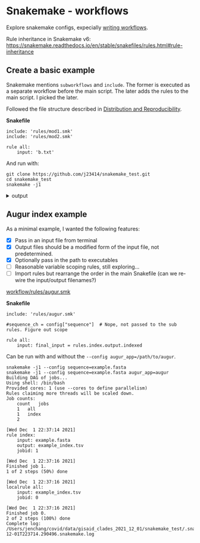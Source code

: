 # Snakemake - workflows

Explore snakemake configs, expecially [writing workflows](https://snakemake.readthedocs.io/en/stable/snakefiles/writing_snakefiles.html).

Rule inheritance in Snakemake v6: https://snakemake.readthedocs.io/en/stable/snakefiles/rules.html#rule-inheritance

## Create a basic example

Snakemake mentions `subworkflows` and `include`. The former is executed as a separate workflow before the main script. The later adds the rules to the main script. I picked the later.

Followed the file structure described in [Distribution and Reproducibility](https://snakemake.readthedocs.io/en/stable/snakefiles/deployment.html).

**Snakefile**

```
include: 'rules/mod1.smk'
include: 'rules/mod2.smk'

rule all:
    input: 'b.txt'
```

And run with: 

```
git clone https://github.com/j23414/snakemake_test.git
cd snakemake_test
snakemake -j1
```

<details><summary>output</summary>

```
Building DAG of jobs...
Using shell: /bin/bash
Provided cores: 1 (use --cores to define parallelism)
Rules claiming more threads will be scaled down.
Job counts:
	count	jobs
	1	all
	1	mod1
	1	mod2
	3

[Wed Dec  1 21:19:37 2021]
rule mod1:
    output: a.txt
    jobid: 2

[Wed Dec  1 21:19:37 2021]
Finished job 2.
1 of 3 steps (33%) done

[Wed Dec  1 21:19:37 2021]
rule mod2:
    input: a.txt
    output: b.txt
    jobid: 1

[Wed Dec  1 21:19:37 2021]
Finished job 1.
2 of 3 steps (67%) done

[Wed Dec  1 21:19:37 2021]
localrule all:
    input: b.txt
    jobid: 0

[Wed Dec  1 21:19:38 2021]
Finished job 0.
3 of 3 steps (100%) done
Complete log: /Users/jenchang/covid/data/gisaid_clades_2021_12_01/snakemake_test/.snakemake/log/2021-12-01T211937.806325.snakemake.log
```

</details>


## Augur index example

As a minimal example, I wanted the following features:

* [x] Pass in an input file from terminal
* [x] Output files should be a modified form of the input file, not predetermined.
* [x] Optionally pass in the path to executables
* [ ] Reasonable variable scoping rules, still exploring...
* [ ] Import rules but rearrange the order in the main Snakefile (can we re-wire the input/output filenames?)

[workflow/rules/augur.smk](workflow/rules/augur.smk)

**Snakefile**

```
include: 'rules/augur.smk'

#sequence_ch = config["sequence"]  # Nope, not passed to the sub rules. Figure out scope

rule all:
    input: final_input = rules.index.output.indexed
```

Can be run with and without the `--config augur_app=/path/to/augur`.

```
snakemake -j1 --config sequence=example.fasta
snakemake -j1 --config sequence=example.fasta augur_app=augur
Building DAG of jobs...
Using shell: /bin/bash
Provided cores: 1 (use --cores to define parallelism)
Rules claiming more threads will be scaled down.
Job counts:
	count	jobs
	1	all
	1	index
	2

[Wed Dec  1 22:37:14 2021]
rule index:
    input: example.fasta
    output: example_index.tsv
    jobid: 1

[Wed Dec  1 22:37:16 2021]
Finished job 1.
1 of 2 steps (50%) done

[Wed Dec  1 22:37:16 2021]
localrule all:
    input: example_index.tsv
    jobid: 0

[Wed Dec  1 22:37:16 2021]
Finished job 0.
2 of 2 steps (100%) done
Complete log: /Users/jenchang/covid/data/gisaid_clades_2021_12_01/snakemake_test/.snakemake/log/2021-12-01T223714.290496.snakemake.log
```
